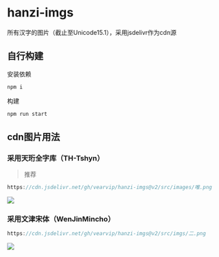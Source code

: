 # hanzi-imgs
所有汉字的图片（截止至Unicode15.1），采用jsdelivr作为cdn源
## 自行构建
安装依赖 
```bash
npm i
```
构建
```bash
npm run start
```
## cdn图片用法

### 采用天珩全字库（TH-Tshyn）

> 推荐

```js
https://cdn.jsdelivr.net/gh/vearvip/hanzi-imgs@v2/src/images/唯.png
``` 

<image src="https://cdn.jsdelivr.net/gh/vearvip/hanzi-imgs@v2/src/images/唯.png" />

### 采用文津宋体（WenJinMincho）

```js
https://cdn.jsdelivr.net/gh/vearvip/hanzi-imgs@v2/src/imgs/二.png
``` 

<image src="https://cdn.jsdelivr.net/gh/vearvip/hanzi-imgs@v2/src/imgs/二.png" />

